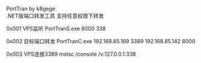 PortTran by k8gege<br>
.NET版端口转发工具 支持任意权限下转发<br> 

0x001 VPS监听
PortTranS.exe 8000 338

0x002 目标端口转发
PortTranC.exe 192.168.85.169 3389 192.168.85.142 8000

0x003 VPS连接3389
mstsc /console /v:127.0.0.1:338

